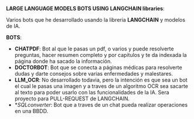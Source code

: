 
**LARGE LANGUAGE MODELS BOTS USING LANGCHAIN libraries**:

Varios bots que he desarrollado usando la libreria **LANGCHAIN** y modelos de IA.

**BOTS**:
- **CHATPDF**: Bot al que le pasas un pdf, o varios y puede resolverte preguntas, hacer resumen completo y por capitulos y te da indexada la página donde ha sacado la información.
- **DOCTORBOT**: Bot que se conecta a páginas médicas para resolverte dudas y darte consejos sobre varias enfermedades y malestares.
- **LLM_OCR**: No desarrollado todavia, pero la intención es que sea un bot el cual le pasas una imagen y a traves de un algoritmo OCR sea sacarte al texto para poder usarlo con las funcionalidades de la IA. Sera proyecto para PULL-REQUEST de LANGCHAIN.
- **SQLconverter*: Bot que a traves de un chat pueda realizar operaciones en una BBDD.




